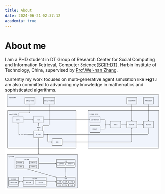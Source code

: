```yaml
---
title: About
date: 2024-06-21 02:37:12
academia: true
--- 
```

# About me
I am a PHD student in DT Group of Research Center for Social Computing and Information Retrieval, Computer Science([SCIR-DT](http://ir.hit.edu.cn/1979.html)).  Harbin Institute of Technology, China, supervised by [Prof.Wei-nan Zhang](https://homepage.hit.edu.cn/zhangweinan).

Currently my work focuses on multi-generative agent simulation like **Fig1** .I am also committed to advancing my knowledge in mathematics and sophisticated algorithms.
![](/images/whiteboard_exported_image.png)